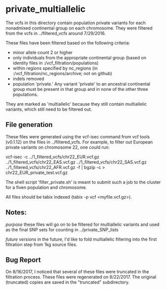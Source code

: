 # private_multiallelic

The vcfs in this directory contain population private variants for each nonadmixed continental group on each chromosome.  They were filtered from the vcfs in ../filtered_vcfs around 7/29/2016.

These files have been filtered based on the following criteria:
 - minor allele count 2 or higher
 - only individuals from the appropriate continental group (based on identity files in :/vcf_filtration/populations)
 - within regions specified by nc_regions (in :/vcf_filtration/nc_regions/archive; not on github)
 - indels removed
 - population 'private.' Any variant 'private' to an ancestral continental group must be present in that group and in none of the other three populations.

They are marked as 'multiallelic' because they still contain multiallelic variants, which still need to be filtered out.

## File generation

These files were generated using the vcf-isec command from vcf tools (v0.1.12) on the files in ../filtered_vcfs.  For example, to filter out European private variants on chromosome 22, one could run:

vcf-isec -c ../1_filtered_vcfs/chr22_EUR.vcf.gz ../1_filtered_vcfs/chr22_EAS.vcf.gz ../1_filtered_vcfs/chr22_SAS.vcf.gz ../1_filtered_vcfs/chr22_AFR.vcf.gz -f | bgzip -c > chr22_EUR_private_test.vcf.gz

The shell script 'filter_private.sh' is meant to submit such a job to the cluster for a fiven population and chromosome. 

All files should be tabix indexed (tabix -p vcf <myfile.vcf.gz>).

## Notes:

*purpose* these files will go on to be filtered for multiallelic variants and used as the final SNP sets for counting in ../private_SNP_lists

*future versions* in the future, I'd like to fold multiallelic filtering into the first filtration step from 1kg source files.

## Bug Report

On 8/16/2017, I noticed that several of these files were truncated in the filtration process.  These files were regenerated on 8/22/2017.  The original (truncated) copies are saved in the "truncated" subdirectory.
